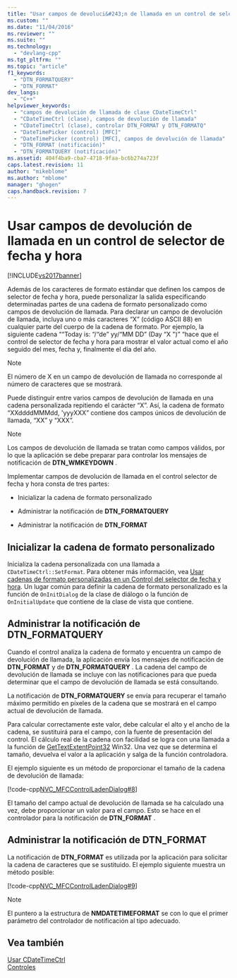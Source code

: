 ```yaml
---
title: "Usar campos de devoluci&#243;n de llamada en un control de selector de fecha y hora | Microsoft Docs"
ms.custom: ""
ms.date: "11/04/2016"
ms.reviewer: ""
ms.suite: ""
ms.technology: 
  - "devlang-cpp"
ms.tgt_pltfrm: ""
ms.topic: "article"
f1_keywords: 
  - "DTN_FORMATQUERY"
  - "DTN_FORMAT"
dev_langs: 
  - "C++"
helpviewer_keywords: 
  - "campos de devolución de llamada de clase CDateTimeCtrl"
  - "CDateTimeCtrl (clase), campos de devolución de llamada"
  - "CDateTimeCtrl (clase), controlar DTN_FORMAT y DTN_FORMATQ"
  - "DateTimePicker (control) [MFC]"
  - "DateTimePicker (control) [MFC], campos de devolución de llamada"
  - "DTN_FORMAT (notificación)"
  - "DTN_FORMATQUERY (notificación)"
ms.assetid: 404f4ba9-cba7-4718-9faa-bc6b274a723f
caps.latest.revision: 11
author: "mikeblome"
ms.author: "mblome"
manager: "ghogen"
caps.handback.revision: 7
---
```

# Usar campos de devoluci&#243;n de llamada en un control de selector de fecha y hora
[!INCLUDE[vs2017banner](../assembler/inline/includes/vs2017banner.md)]

Además de los caracteres de formato estándar que definen los campos de selector de fecha y hora, puede personalizar la salida especificando determinadas partes de una cadena de formato personalizado como campos de devolución de llamada.  Para declarar un campo de devolución de llamada, incluya uno o más caracteres “X” \(código ASCII 88\) en cualquier parte del cuerpo de la cadena de formato.  Por ejemplo, la siguiente cadena ““Today is: “\/“de” yy\/“MM DD” \(Day “X "\)” “hace que el control de selector de fecha y hora para mostrar el valor actual como el año seguido del mes, fecha y, finalmente el día del año.  
  
> [!NOTE]
>  El número de X en un campo de devolución de llamada no corresponde al número de caracteres que se mostrará.  
  
 Puede distinguir entre varios campos de devolución de llamada en una cadena personalizada repitiendo el carácter “X”.  Así, la cadena de formato “XXddddMMMdd, 'yyyXXX” contiene dos campos únicos de devolución de llamada, “XX” y “XXX”.  
  
> [!NOTE]
>  Los campos de devolución de llamada se tratan como campos válidos, por lo que la aplicación se debe preparar para controlar los mensajes de notificación de **DTN\_WMKEYDOWN** .  
  
 Implementar campos de devolución de llamada en el control selector de fecha y hora consta de tres partes:  
  
-   Inicializar la cadena de formato personalizado  
  
-   Administrar la notificación de **DTN\_FORMATQUERY**  
  
-   Administrar la notificación de **DTN\_FORMAT**  
  
## Inicializar la cadena de formato personalizado  
 Inicializa la cadena personalizada con una llamada a `CDateTimeCtrl::SetFormat`.  Para obtener más información, vea [Usar cadenas de formato personalizadas en un Control del selector de fecha y hora](../mfc/using-custom-format-strings-in-a-date-and-time-picker-control.md).  Un lugar común para definir la cadena de formato personalizado es la función de `OnInitDialog` de la clase de diálogo o la función de `OnInitialUpdate` que contiene de la clase de vista que contiene.  
  
## Administrar la notificación de DTN\_FORMATQUERY  
 Cuando el control analiza la cadena de formato y encuentra un campo de devolución de llamada, la aplicación envía los mensajes de notificación de **DTN\_FORMAT** y de **DTN\_FORMATQUERY** .  La cadena del campo de devolución de llamada se incluye con las notificaciones para que pueda determinar que el campo de devolución de llamada se está consultando.  
  
 La notificación de **DTN\_FORMATQUERY** se envía para recuperar el tamaño máximo permitido en píxeles de la cadena que se mostrará en el campo actual de devolución de llamada.  
  
 Para calcular correctamente este valor, debe calcular el alto y el ancho de la cadena, se sustituirá para el campo, con la fuente de presentación del control.  El cálculo real de la cadena con facilidad se logra con una llamada a la función de [GetTextExtentPoint32](http://msdn.microsoft.com/library/windows/desktop/dd144938) Win32.  Una vez que se determina el tamaño, devuelva el valor a la aplicación y salga de la función controladora.  
  
 El ejemplo siguiente es un método de proporcionar el tamaño de la cadena de devolución de llamada:  
  
 [!code-cpp[NVC_MFCControlLadenDialog#8](../mfc/codesnippet/CPP/using-callback-fields-in-a-date-and-time-picker-control_1.cpp)]  
  
 El tamaño del campo actual de devolución de llamada se ha calculado una vez, debe proporcionar un valor para el campo.  Esto se hace en el controlador para la notificación de **DTN\_FORMAT** .  
  
## Administrar la notificación de DTN\_FORMAT  
 La notificación de **DTN\_FORMAT** es utilizada por la aplicación para solicitar la cadena de caracteres que se sustituido.  El ejemplo siguiente muestra un método posible:  
  
 [!code-cpp[NVC_MFCControlLadenDialog#9](../mfc/codesnippet/CPP/using-callback-fields-in-a-date-and-time-picker-control_2.cpp)]  
  
> [!NOTE]
>  El puntero a la estructura de **NMDATETIMEFORMAT** se con lo que el primer parámetro del controlador de notificación al tipo adecuado.  
  
## Vea también  
 [Usar CDateTimeCtrl](../mfc/using-cdatetimectrl.md)   
 [Controles](../mfc/controls-mfc.md)